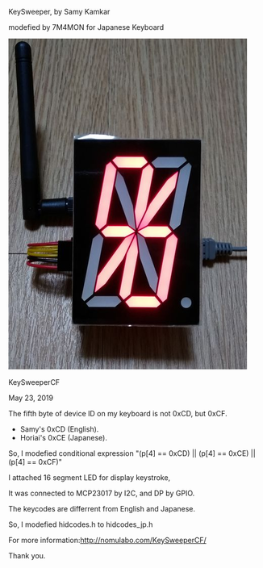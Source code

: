  KeySweeper, by Samy Kamkar

 modefied by 7M4MON for Japanese Keyboard
 
 ![](https://github.com/7m4mon/keysweeper/blob/master/KeySweeperCF_1.jpg)
 
 KeySweeperCF
 
 May 23, 2019

 The fifth byte of device ID on my keyboard is not 0xCD, but 0xCF.
 
 * Samy's 0xCD (English).
 * Horiai's 0xCE (Japanese).  
 
 So, I modefied conditional expression "(p[4] == 0xCD) || (p[4] == 0xCE) ||(p[4] == 0xCF)"
 

 I attached 16 segment LED for display keystroke, 

It was connected to MCP23017 by I2C, and DP by GPIO.   


 The keycodes are differrent from English and Japanese.

So, I modefied hidcodes.h to hidcodes_jp.h

For more information:http://nomulabo.com/KeySweeperCF/

 Thank you.
